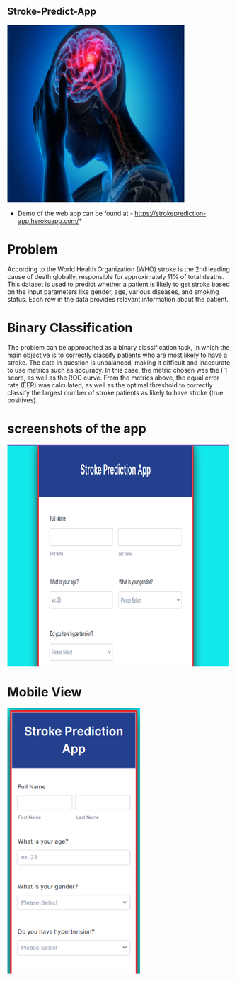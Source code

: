 ## Stroke-Predict-App

<div>
<img src="https://github.com/shub-coder/Stroke-Predict-App/blob/main/images/stroke-img.jpg" width="400" height="400"/>
</div>

* Demo of the web app can be found at - https://strokeprediction-app.herokuapp.com/*

# Problem
 
According to the World Health Organization (WHO) stroke is the 2nd leading cause of death globally, responsible for approximately 11% of total deaths.
This dataset is used to predict whether a patient is likely to get stroke based on the input parameters like gender, age, various diseases, and smoking status. Each row in the data provides relavant information about the patient. 

# Binary Classification

The problem can be approached as a binary classification task, in which the main objective is to correctly classify patients who are most likely to have a stroke. The data in question is unbalanced, making it difficult and inaccurate to use metrics such as accuracy. In this case, the metric chosen was the F1 score, as well as the ROC curve. From the metrics above, the equal error rate (EER) was calculated, as well as the optimal threshold to correctly classify the largest number of stroke patients as likely to have stroke (true positives).

# screenshots of the app
<div>
<img src="https://github.com/shub-coder/Stroke-Predict-App/blob/main/images/img1.png" width="500" height="500"/>
</div>

# Mobile View

<div>
<img src="https://github.com/shub-coder/Stroke-Predict-App/blob/main/images/img2.png" width="300" height="600"/>
</div>
